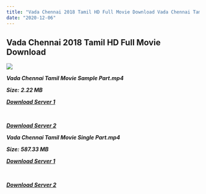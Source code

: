 ```yaml
---
title: "Vada Chennai 2018 Tamil HD Full Movie Download Vada Chennai Tamil HD Movie Download"
date: "2020-12-06"
---
```


## Vada Chennai 2018 Tamil HD Full Movie Download

![](https://images.moviebuff.com/445c1c3e-4650-409f-bdbb-19177ffe64d2?w=1000)

**_Vada Chennai Tamil Movie Sample Part.mp4_**

**_Size:_** **_2.22 MB_**

**_[Download Server 1](http://b8.wetransfer.vip/files/Tamil{525e4ed8fa01f01a9103e1e2d0de788082fff3ddd3718eaf08f87fc8fd9b0ee6}20Movies/Tamil{525e4ed8fa01f01a9103e1e2d0de788082fff3ddd3718eaf08f87fc8fd9b0ee6}202018{525e4ed8fa01f01a9103e1e2d0de788082fff3ddd3718eaf08f87fc8fd9b0ee6}20Movies/Vada{525e4ed8fa01f01a9103e1e2d0de788082fff3ddd3718eaf08f87fc8fd9b0ee6}20Chennai{525e4ed8fa01f01a9103e1e2d0de788082fff3ddd3718eaf08f87fc8fd9b0ee6}20(2018)/Vada{525e4ed8fa01f01a9103e1e2d0de788082fff3ddd3718eaf08f87fc8fd9b0ee6}20Chennai{525e4ed8fa01f01a9103e1e2d0de788082fff3ddd3718eaf08f87fc8fd9b0ee6}20(2018){525e4ed8fa01f01a9103e1e2d0de788082fff3ddd3718eaf08f87fc8fd9b0ee6}20Proper{525e4ed8fa01f01a9103e1e2d0de788082fff3ddd3718eaf08f87fc8fd9b0ee6}20HDRip/Vada{525e4ed8fa01f01a9103e1e2d0de788082fff3ddd3718eaf08f87fc8fd9b0ee6}20Chennai{525e4ed8fa01f01a9103e1e2d0de788082fff3ddd3718eaf08f87fc8fd9b0ee6}20(2018){525e4ed8fa01f01a9103e1e2d0de788082fff3ddd3718eaf08f87fc8fd9b0ee6}20Sample{525e4ed8fa01f01a9103e1e2d0de788082fff3ddd3718eaf08f87fc8fd9b0ee6}20(640x360).mp4)_**

**_[  
](http://b8.wetransfer.vip/files/Tamil{525e4ed8fa01f01a9103e1e2d0de788082fff3ddd3718eaf08f87fc8fd9b0ee6}20Movies/Tamil{525e4ed8fa01f01a9103e1e2d0de788082fff3ddd3718eaf08f87fc8fd9b0ee6}202018{525e4ed8fa01f01a9103e1e2d0de788082fff3ddd3718eaf08f87fc8fd9b0ee6}20Movies/Vada{525e4ed8fa01f01a9103e1e2d0de788082fff3ddd3718eaf08f87fc8fd9b0ee6}20Chennai{525e4ed8fa01f01a9103e1e2d0de788082fff3ddd3718eaf08f87fc8fd9b0ee6}20(2018)/Vada{525e4ed8fa01f01a9103e1e2d0de788082fff3ddd3718eaf08f87fc8fd9b0ee6}20Chennai{525e4ed8fa01f01a9103e1e2d0de788082fff3ddd3718eaf08f87fc8fd9b0ee6}20(2018){525e4ed8fa01f01a9103e1e2d0de788082fff3ddd3718eaf08f87fc8fd9b0ee6}20Proper{525e4ed8fa01f01a9103e1e2d0de788082fff3ddd3718eaf08f87fc8fd9b0ee6}20HDRip/Vada{525e4ed8fa01f01a9103e1e2d0de788082fff3ddd3718eaf08f87fc8fd9b0ee6}20Chennai{525e4ed8fa01f01a9103e1e2d0de788082fff3ddd3718eaf08f87fc8fd9b0ee6}20(2018){525e4ed8fa01f01a9103e1e2d0de788082fff3ddd3718eaf08f87fc8fd9b0ee6}20Sample{525e4ed8fa01f01a9103e1e2d0de788082fff3ddd3718eaf08f87fc8fd9b0ee6}20(640x360).mp4)_**

**_[Download Server 2](http://b8.wetransfer.vip/files/Tamil{525e4ed8fa01f01a9103e1e2d0de788082fff3ddd3718eaf08f87fc8fd9b0ee6}20Movies/Tamil{525e4ed8fa01f01a9103e1e2d0de788082fff3ddd3718eaf08f87fc8fd9b0ee6}202018{525e4ed8fa01f01a9103e1e2d0de788082fff3ddd3718eaf08f87fc8fd9b0ee6}20Movies/Vada{525e4ed8fa01f01a9103e1e2d0de788082fff3ddd3718eaf08f87fc8fd9b0ee6}20Chennai{525e4ed8fa01f01a9103e1e2d0de788082fff3ddd3718eaf08f87fc8fd9b0ee6}20(2018)/Vada{525e4ed8fa01f01a9103e1e2d0de788082fff3ddd3718eaf08f87fc8fd9b0ee6}20Chennai{525e4ed8fa01f01a9103e1e2d0de788082fff3ddd3718eaf08f87fc8fd9b0ee6}20(2018){525e4ed8fa01f01a9103e1e2d0de788082fff3ddd3718eaf08f87fc8fd9b0ee6}20Proper{525e4ed8fa01f01a9103e1e2d0de788082fff3ddd3718eaf08f87fc8fd9b0ee6}20HDRip/Vada{525e4ed8fa01f01a9103e1e2d0de788082fff3ddd3718eaf08f87fc8fd9b0ee6}20Chennai{525e4ed8fa01f01a9103e1e2d0de788082fff3ddd3718eaf08f87fc8fd9b0ee6}20(2018){525e4ed8fa01f01a9103e1e2d0de788082fff3ddd3718eaf08f87fc8fd9b0ee6}20Sample{525e4ed8fa01f01a9103e1e2d0de788082fff3ddd3718eaf08f87fc8fd9b0ee6}20(640x360).mp4)_**

**_Vada Chennai Tamil Movie Single Part.mp4_**

**_Size:_** **_587.33 MB_**

**_[Download Server 1](http://b8.wetransfer.vip/files/Tamil{525e4ed8fa01f01a9103e1e2d0de788082fff3ddd3718eaf08f87fc8fd9b0ee6}20Movies/Tamil{525e4ed8fa01f01a9103e1e2d0de788082fff3ddd3718eaf08f87fc8fd9b0ee6}202018{525e4ed8fa01f01a9103e1e2d0de788082fff3ddd3718eaf08f87fc8fd9b0ee6}20Movies/Vada{525e4ed8fa01f01a9103e1e2d0de788082fff3ddd3718eaf08f87fc8fd9b0ee6}20Chennai{525e4ed8fa01f01a9103e1e2d0de788082fff3ddd3718eaf08f87fc8fd9b0ee6}20(2018)/Vada{525e4ed8fa01f01a9103e1e2d0de788082fff3ddd3718eaf08f87fc8fd9b0ee6}20Chennai{525e4ed8fa01f01a9103e1e2d0de788082fff3ddd3718eaf08f87fc8fd9b0ee6}20(2018){525e4ed8fa01f01a9103e1e2d0de788082fff3ddd3718eaf08f87fc8fd9b0ee6}20Proper{525e4ed8fa01f01a9103e1e2d0de788082fff3ddd3718eaf08f87fc8fd9b0ee6}20HDRip/Vada{525e4ed8fa01f01a9103e1e2d0de788082fff3ddd3718eaf08f87fc8fd9b0ee6}20Chennai{525e4ed8fa01f01a9103e1e2d0de788082fff3ddd3718eaf08f87fc8fd9b0ee6}20(2018){525e4ed8fa01f01a9103e1e2d0de788082fff3ddd3718eaf08f87fc8fd9b0ee6}20Single{525e4ed8fa01f01a9103e1e2d0de788082fff3ddd3718eaf08f87fc8fd9b0ee6}20Part{525e4ed8fa01f01a9103e1e2d0de788082fff3ddd3718eaf08f87fc8fd9b0ee6}20(640x360).mp4)_**

**_[  
](http://b8.wetransfer.vip/files/Tamil{525e4ed8fa01f01a9103e1e2d0de788082fff3ddd3718eaf08f87fc8fd9b0ee6}20Movies/Tamil{525e4ed8fa01f01a9103e1e2d0de788082fff3ddd3718eaf08f87fc8fd9b0ee6}202018{525e4ed8fa01f01a9103e1e2d0de788082fff3ddd3718eaf08f87fc8fd9b0ee6}20Movies/Vada{525e4ed8fa01f01a9103e1e2d0de788082fff3ddd3718eaf08f87fc8fd9b0ee6}20Chennai{525e4ed8fa01f01a9103e1e2d0de788082fff3ddd3718eaf08f87fc8fd9b0ee6}20(2018)/Vada{525e4ed8fa01f01a9103e1e2d0de788082fff3ddd3718eaf08f87fc8fd9b0ee6}20Chennai{525e4ed8fa01f01a9103e1e2d0de788082fff3ddd3718eaf08f87fc8fd9b0ee6}20(2018){525e4ed8fa01f01a9103e1e2d0de788082fff3ddd3718eaf08f87fc8fd9b0ee6}20Proper{525e4ed8fa01f01a9103e1e2d0de788082fff3ddd3718eaf08f87fc8fd9b0ee6}20HDRip/Vada{525e4ed8fa01f01a9103e1e2d0de788082fff3ddd3718eaf08f87fc8fd9b0ee6}20Chennai{525e4ed8fa01f01a9103e1e2d0de788082fff3ddd3718eaf08f87fc8fd9b0ee6}20(2018){525e4ed8fa01f01a9103e1e2d0de788082fff3ddd3718eaf08f87fc8fd9b0ee6}20Single{525e4ed8fa01f01a9103e1e2d0de788082fff3ddd3718eaf08f87fc8fd9b0ee6}20Part{525e4ed8fa01f01a9103e1e2d0de788082fff3ddd3718eaf08f87fc8fd9b0ee6}20(640x360).mp4)_**

**_[Download Server 2](http://b8.wetransfer.vip/files/Tamil{525e4ed8fa01f01a9103e1e2d0de788082fff3ddd3718eaf08f87fc8fd9b0ee6}20Movies/Tamil{525e4ed8fa01f01a9103e1e2d0de788082fff3ddd3718eaf08f87fc8fd9b0ee6}202018{525e4ed8fa01f01a9103e1e2d0de788082fff3ddd3718eaf08f87fc8fd9b0ee6}20Movies/Vada{525e4ed8fa01f01a9103e1e2d0de788082fff3ddd3718eaf08f87fc8fd9b0ee6}20Chennai{525e4ed8fa01f01a9103e1e2d0de788082fff3ddd3718eaf08f87fc8fd9b0ee6}20(2018)/Vada{525e4ed8fa01f01a9103e1e2d0de788082fff3ddd3718eaf08f87fc8fd9b0ee6}20Chennai{525e4ed8fa01f01a9103e1e2d0de788082fff3ddd3718eaf08f87fc8fd9b0ee6}20(2018){525e4ed8fa01f01a9103e1e2d0de788082fff3ddd3718eaf08f87fc8fd9b0ee6}20Proper{525e4ed8fa01f01a9103e1e2d0de788082fff3ddd3718eaf08f87fc8fd9b0ee6}20HDRip/Vada{525e4ed8fa01f01a9103e1e2d0de788082fff3ddd3718eaf08f87fc8fd9b0ee6}20Chennai{525e4ed8fa01f01a9103e1e2d0de788082fff3ddd3718eaf08f87fc8fd9b0ee6}20(2018){525e4ed8fa01f01a9103e1e2d0de788082fff3ddd3718eaf08f87fc8fd9b0ee6}20Single{525e4ed8fa01f01a9103e1e2d0de788082fff3ddd3718eaf08f87fc8fd9b0ee6}20Part{525e4ed8fa01f01a9103e1e2d0de788082fff3ddd3718eaf08f87fc8fd9b0ee6}20(640x360).mp4)_**
